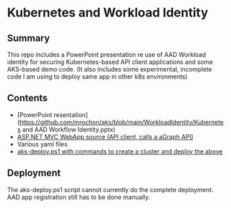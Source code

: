 # Kubernetes and Workload Identity

## Summary
This repo includes a PowerPoint presentation re use of AAD Workload identity for securing Kubernetes-based API client applications and some AKS-based demo code. (It also includes some experimental, incomplete code I am using to deploy same app in other k8s environments)

## Contents

- [PowerPoint resentation](https://github.com/mrochon/aks/blob/main/WorkloadIdentity/Kubernetes and AAD Workflow Identity.pptx)
- [ASP.NET MVC WebApp source (API client, calls a aGraph API)](https://github.com/mrochon/aks/tree/main/WorkloadIdentity/WebClientApp)
- Various yaml files
- [aks-deploy.ps1 with commands to create a cluster and deploy the above](https://github.com/mrochon/aks/blob/main/WorkloadIdentity/aks-deploy.ps1)

## Deployment

The aks-deploy.ps1 script cannot currently do the complete deployment. AAD app registration still has to be done manually.

